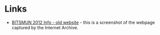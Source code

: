 <!-- TITLE: BITSMUN 2012 -->
<!-- SUBTITLE: The first edition of BITSMUN Hyderabad, which took place four years after BITS Hyderabad Campus was founded (2008) -->

# Links
- [BITSMUN 2012 Info - old website]() - this is a screenshot of the webpage captured by the Internet Archive. 